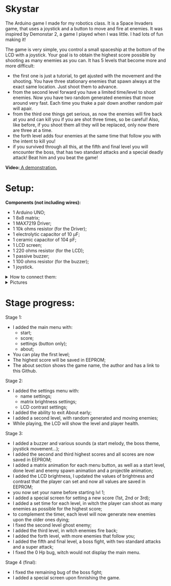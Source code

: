 # Skystar
The Arduino game I made for my robotics class. It is a Space Invaders game, that uses a joystick and a button to move and fire at enemies. It was inspired by Demonstar 2, a game I played when I was little. I had lots of fun making it!

The game is very simple, you control a small spaceship at the bottom of the LCD with a joystick. Your goal is to obtain the highest score possible by shooting as many enemies as you can. It has 5 levels that become more and more difficult:
- the first one is just a tutorial, to get ajusted with the movement and the shooting. You have three stationary enemies that spawn always at the exact same location. Just shoot them to advance.
- from the second level forward you have a limited time/level to shoot enemies. Now you have two random generated enemies that move around very fast. Each time you thake a pair down another random pair will apair.
- from the third one things get serious, as now the enemies will fire back at you and can kill you if you are shot three times, so be careful! Also, like before, if you shoot them all they will be replaced, only now there are three at a time.
- the forth level adds four enemies at the same time that follow you with the intent to kill you!
- if you survived through all this, at the fifth and final level you will encounter the boss, that has two standard attacks and a special deadly attack! Beat him and you beat the game!

<b>Video:</b><a href="https://youtu.be/3jfF93CnAGc" target="_blank"> A demonstration. </a>

# Setup:
<b>Components (not including wires):</b>
- 1 Arduino UNO;
- 1 8x8 matrix;
- 1 MAX7219 Driver;
- 1 10k ohms resistor (for the Driver);
- 1 electrolytic capacitor of 10 μF;
- 1 ceramic capacitor of 104 pF;
- 1 LCD screen;
- 1 220 ohms resistor (for the LCD);
- 1 passive buzzer;
- 1 100 ohms resistor (for the buzzer);
- 1 joystick.

<details>
<summary>How to connect them:</summary>
- 0 to SW;
- 2 -> D7;
- 3 -> D6;
- 4 -> D5;
- 5 -> v0;
- 6 -> A (rezistor);
- 7 -> D4;
- 8 -> E;
- 9 -> buzzer (rezistor);
- 10 -> 12;
- 11 -> 13;
- 12 -> 1;
- 13 -> RS;
- A0 -> OX;
- A1 -> OY.

Shift Register -> Matrix
- 1 -> 12 (ard);
- 2 -> 9;
- 3 -> 1;
- 4 -> GND;
- 5 -> 2;
- 6 -> 8;
- 7 -> 12;
- 8 -> 5;
- 9 -> GND;
- 10 -> 7;
- 11 -> 14;
- 12 -> 10 (ard);
- 13 -> 11 (ard);
- 14 -> 3;
- 15 -> 15;
- 16 -> 4;
- 17 -> 16;
- 18 -> rezistor 5V;
- 19 -> 5V;
- 20 -> 10;
- 21 -> 11;
- 22 -> 13;
- 23 -> 6.
</details>

<details>
<summary>Pictures</summary>
  
![signal-2021-12-26-020334_001](https://user-images.githubusercontent.com/61534490/147395861-a42232b8-db18-4759-b25b-5c05fdb6a2c1.jpeg)
![signal-2021-12-26-020334_002](https://user-images.githubusercontent.com/61534490/147395863-40552ba9-d245-4a6d-856d-d92363f4f82f.jpeg)
![signal-2021-12-26-020334_003](https://user-images.githubusercontent.com/61534490/147395865-11419652-8777-4272-bca0-8bb347942e74.jpeg)
</details>

# Stage progress:
Stage 1:
- I added the main menu with:
  - start;
  - score;
  - settings (button only);
  - about;
- You can play the first level;
- The highest score will be saved in EEPROM;
- The about section shows the game name, the author and has a link to this Github.

Stage 2:
- I added the settings menu with:
  - name settings;
  - matrix brightness settings;
  - LCD contrast settings;
- I added the ability to exit About early;
- I added a second level, with random generated and moving enemies;
- While playing, the LCD will show the level and player health.

Stage 3:
- I added a buzzer and various sounds (a start melody, the boss theme, joystick movement...);
- I added the second and third highest scores and all scores are now saved in EEPROM;
- I added a matrix animation for each menu button, as well as a start level, done level and enemy spawn animation and a projectile animation;
- I added the LCD brightness, I updated the values of brightness and contrast that the player can set and now all values are saved in EEPROM;
- you now set your name before starting lvl 1;
- I added a special screen for setting a new score (1st, 2nd or 3rd);
- I added a set time for each level, in witch the player can shoot as many enemies as possible for the highest score;
- to complement the timer, each level will now generate new enemies upon the older ones dying;
- I fixed the second level ghost enemy;
- I added the third level, in witch enemies fire back;
- I added the forth level, with more enemies that follow you;
- I added the fifth and final level, a boss fight, with two standard attacks and a super attack;
- I fixed the 0 Hp bug, witch would not display the main menu.

Stage 4 (final):
- I fixed the remaining bug of the boss fight;
- I added a special screen upon finnishing the game.
